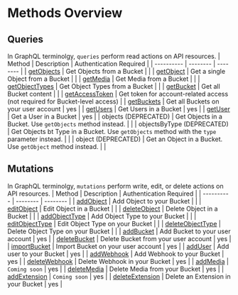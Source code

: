 # Methods Overview

## Queries

In GraphQL terminolgy, `queries` perform read actions on API resources.
| Method  | Description | Authentication Required |
| ---------- | -------- | -------- |
| [getObjects](#getobjects) | Get Objects from a Bucket | |
| [getObject](#getobject) | Get a single Object from a Bucket | |
| [getMedia](#getmedia) | Get Media from a Bucket | |
| [getObjectTypes](#getobjecttypes) | Get Object Types from a Bucket | |
| [getBucket](#getbucket) | Get all Bucket content | |
| [getAccessToken](#getaccesstoken) | Get token for account-related access (not required for Bucket-level access) |
| [getBuckets](#getbuckets) | Get all Buckets on your user account | yes |
| [getUsers](#getusers) | Get Users in a Bucket | yes |
| [getUser](#getuser) | Get a User in a Bucket | yes |
| objects (DEPRECATED) | Get Objects in a Bucket. Use `getObjects` method instead. | |
| objectsByType (DEPRECATED) | Get Objects bt Type in a Bucket. Use `getObjects` method with the `type` parameter instead. | |
| object (DEPRECATED) | Get an Object in a Bucket. Use `getObject` method instead. | |

## Mutations

In GraphQL terminolgy, `mutations` perform write, edit, or delete actions on API resources.
| Method  | Description | Authentication Required |
| ---------- | -------- | -------- |
| [addObject](#addobject) | Add Object to your Bucket | |
| [editObject](#editobject) | Edit Object in a Bucket | |
| [deleteObject](#deleteobject) | Delete Object in a Bucket | |
| [addObjectType](#addobjecttype) | Add Object Type to your Bucket | |
| [editObjectType](#editobjecttype) | Edit Object Type on your Bucket | |
| [deleteObjectType](#deleteobjecttype) | Delete Object Type on your Bucket | |
| [addBucket](#addbucket) | Add Bucket to your user account | yes |
| [deleteBucket](#deletebucket) | Delete Bucket from your user account | yes |
| [importBucket](#importbucket) | Import Bucket on your user account | yes |
| [addUser](#adduser) | Add user to your Bucket | yes |
| [addWebhook](#addwebhook) | Add Webhook to your Bucket | yes |
| [deleteWebhook](#deletewebhook) | Delete Webhook in your Bucket | yes |
| [addMedia](#addmedia) | `Coming soon` | yes |
| [deleteMedia](#deletemedia) | Delete Media from your Bucket | yes |
| [addExtension](#addextension) | `Coming soon` | yes |
| [deleteExtension](#deleteextension) | Delete an Extension in your Bucket | yes |

